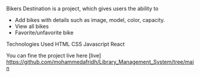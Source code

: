 Bikers Destination is a project, which gives users the ability to

* Add bikes with details such as image, model, color, capacity.
* View all bikes
* Favorite/unfavorite bike


Technologies Used
HTML
CSS
Javascript
React

You can fine the project live here [live] https://github.com/mohammedafridh/Library_Management_System/tree/main
